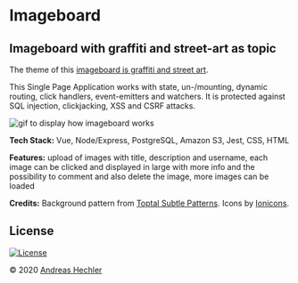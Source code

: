 # Imageboard

## Imageboard with graffiti and street-art as topic

The theme of this <a href="http://graf-streetart.herokuapp.com/" target="_blank">imageboard is graffiti and street art</a>.

This Single Page Application works with state, un-/mounting, dynamic routing, click handlers, event-emitters and watchers. It is protected against SQL injection, clickjacking, XSS and CSRF attacks.

<img src="/public/imageboard.gif" alt="gif to display how imageboard works">

**Tech Stack:** Vue, Node/Express, PostgreSQL, Amazon S3, Jest, CSS, HTML

**Features:** upload of images with title, description and username, each image can be clicked and displayed in large with more info and the possibility to comment and also delete the image, more images can be loaded

**Credits:** Background pattern from <a href="https://www.toptal.com/designers/subtlepatterns/" target="_blank">Toptal Subtle Patterns</a>. Icons by <a href="https://ionicons.com/" target="_blank">Ionicons</a>.

## License

[![License](http://img.shields.io/:license-mit-blue.svg?style=flat-square)](http://badges.mit-license.org)

© 2020 <a href="https://andreashechler.com/" target="_blank">Andreas Hechler</a>
